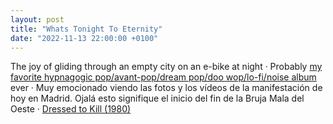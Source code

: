 ```yaml
---
layout: post
title: "Whats Tonight To Eternity"
date: "2022-11-13 22:00:00 +0100"
---
```


The joy of gliding through an empty city on an e-bike at night · Probably [my favorite hypnagogic pop/avant-pop/dream pop/doo wop/lo-fi/noise album](https://cindylee.bandcamp.com/album/whats-tonight-to-eternity) ever · Muy emocionado viendo las fotos y los vídeos de la manifestación de hoy en Madrid. Ojalá esto signifique el inicio del fin de la Bruja Mala del Oeste · [Dressed to Kill (1980)](https://binocularshot.tumblr.com/post/700815665663246336/dressed-to-kill-1980-directed-by-brian-de)


